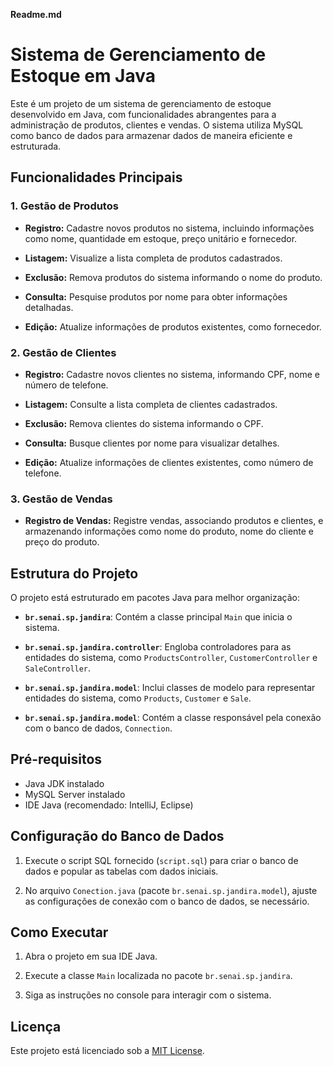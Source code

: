 **Readme.md**

# Sistema de Gerenciamento de Estoque em Java

Este é um projeto de um sistema de gerenciamento de estoque desenvolvido em Java, com funcionalidades abrangentes para a administração de produtos, clientes e vendas. O sistema utiliza MySQL como banco de dados para armazenar dados de maneira eficiente e estruturada.

## Funcionalidades Principais

### 1. Gestão de Produtos

- **Registro:** Cadastre novos produtos no sistema, incluindo informações como nome, quantidade em estoque, preço unitário e fornecedor.
  
- **Listagem:** Visualize a lista completa de produtos cadastrados.

- **Exclusão:** Remova produtos do sistema informando o nome do produto.

- **Consulta:** Pesquise produtos por nome para obter informações detalhadas.

- **Edição:** Atualize informações de produtos existentes, como fornecedor.

### 2. Gestão de Clientes

- **Registro:** Cadastre novos clientes no sistema, informando CPF, nome e número de telefone.

- **Listagem:** Consulte a lista completa de clientes cadastrados.

- **Exclusão:** Remova clientes do sistema informando o CPF.

- **Consulta:** Busque clientes por nome para visualizar detalhes.

- **Edição:** Atualize informações de clientes existentes, como número de telefone.

### 3. Gestão de Vendas

- **Registro de Vendas:** Registre vendas, associando produtos e clientes, e armazenando informações como nome do produto, nome do cliente e preço do produto.

## Estrutura do Projeto

O projeto está estruturado em pacotes Java para melhor organização:

- **`br.senai.sp.jandira`**: Contém a classe principal `Main` que inicia o sistema.
  
- **`br.senai.sp.jandira.controller`**: Engloba controladores para as entidades do sistema, como `ProductsController`, `CustomerController` e `SaleController`.

- **`br.senai.sp.jandira.model`**: Inclui classes de modelo para representar entidades do sistema, como `Products`, `Customer` e `Sale`.

- **`br.senai.sp.jandira.model`**: Contém a classe responsável pela conexão com o banco de dados, `Connection`.

## Pré-requisitos

- Java JDK instalado
- MySQL Server instalado
- IDE Java (recomendado: IntelliJ, Eclipse)

## Configuração do Banco de Dados

1. Execute o script SQL fornecido (`script.sql`) para criar o banco de dados e popular as tabelas com dados iniciais.

2. No arquivo `Conection.java` (pacote `br.senai.sp.jandira.model`), ajuste as configurações de conexão com o banco de dados, se necessário.

## Como Executar

1. Abra o projeto em sua IDE Java.

2. Execute a classe `Main` localizada no pacote `br.senai.sp.jandira`.

3. Siga as instruções no console para interagir com o sistema.

## Licença

Este projeto está licenciado sob a [MIT License](LICENSE).
